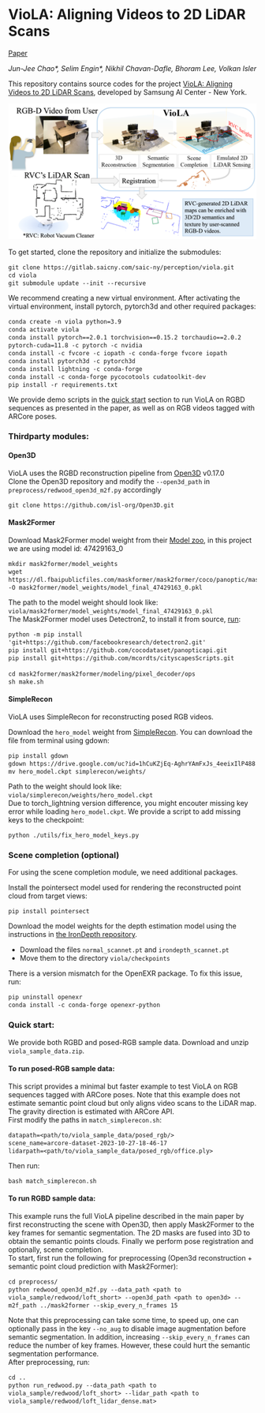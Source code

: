 # VioLA: Aligning Videos to 2D LiDAR Scans

[Paper](https://arxiv.org/abs/2311.04783)

_Jun-Jee Chao*, Selim Engin*, Nikhil Chavan-Dafle, Bhoram Lee, Volkan Isler_

This repository contains source codes for the project [VioLA: Aligning Videos to 2D LiDAR Scans](https://arxiv.org/abs/2311.04783), developed by Samsung AI Center - New York.


![viola](assets/viola_overview.png)


To get started, clone the repository and initialize the submodules:

```
git clone https://gitlab.saicny.com/saic-ny/perception/viola.git
cd viola
git submodule update --init --recursive
```

We recommend creating a new virtual environment. After activating the virtual environment, install pytorch, pytorch3d and other required packages:

```
conda create -n viola python=3.9
conda activate viola
conda install pytorch==2.0.1 torchvision==0.15.2 torchaudio==2.0.2 pytorch-cuda=11.8 -c pytorch -c nvidia
conda install -c fvcore -c iopath -c conda-forge fvcore iopath
conda install pytorch3d -c pytorch3d
conda install lightning -c conda-forge
conda install -c conda-forge pycocotools cudatoolkit-dev
pip install -r requirements.txt
```

We provide demo scripts in the [quick start](#quick-start) section to run VioLA on RGBD sequences as presented in the paper, as well as on RGB videos tagged with ARCore poses.


### Thirdparty modules:
#### Open3D
VioLA uses the RGBD reconstruction pipeline from [Open3D](https://github.com/isl-org/Open3D) v0.17.0<br />
Clone the Open3D repository and modify the `--open3d_path` in `preprocess/redwood_open3d_m2f.py` accordingly
```
git clone https://github.com/isl-org/Open3D.git
```

#### Mask2Former
Download Mask2Former model weight from their [Model zoo](https://github.com/facebookresearch/Mask2Former/blob/main/MODEL_ZOO.md), in this project we are using model id: 47429163_0<br />
```
mkdir mask2former/model_weights
wget https://dl.fbaipublicfiles.com/maskformer/mask2former/coco/panoptic/maskformer2_swin_large_IN21k_384_bs16_100ep/model_final_f07440.pkl -O mask2former/model_weights/model_final_47429163_0.pkl
```
The path to the model weight should look like:<br />
`viola/mask2former/model_weights/model_final_47429163_0.pkl`<br />
The Mask2Former model uses Detectron2, to install it from source, [run](https://detectron2.readthedocs.io/en/latest/tutorials/install.html):
```
python -m pip install 'git+https://github.com/facebookresearch/detectron2.git'
pip install git+https://github.com/cocodataset/panopticapi.git
pip install git+https://github.com/mcordts/cityscapesScripts.git

cd mask2former/mask2former/modeling/pixel_decoder/ops
sh make.sh
```

#### SimpleRecon

VioLA uses SimpleRecon for reconstructing posed RGB videos.

Download the `hero_model` weight from [SimpleRecon](https://github.com/nianticlabs/simplerecon#-models). You can download the file from terminal using gdown:<br />
```
pip install gdown
gdown https://drive.google.com/uc?id=1hCuKZjEq-AghrYAmFxJs_4eeixIlP488
mv hero_model.ckpt simplerecon/weights/
```
Path to the weight should look like:<br />
`viola/simplerecon/weights/hero_model.ckpt`<br />
Due to torch_lightning version difference, you might encouter missing key error while loading `hero_model.ckpt`. We provide a script to add missing keys to the checkpoint:<br />
```
python ./utils/fix_hero_model_keys.py 
```

### Scene completion (optional)

For using the scene completion module, we need additional packages. 

Install the pointersect model used for rendering the reconstructed point cloud from target views:
```
pip install pointersect
```

Download the model weights for the depth estimation model using the instructions in [the IronDepth repository](https://github.com/baegwangbin/IronDepth).<br />
- Download the files `normal_scannet.pt` and `irondepth_scannet.pt`
- Move them to the directory `viola/checkpoints`


There is a version mismatch for the OpenEXR package. To fix this issue, run:
```
pip uninstall openexr
conda install -c conda-forge openexr-python
```


### Quick start:
We provide both RGBD and posed-RGB sample data. Download and unzip `viola_sample_data.zip`.<br />
#### To run posed-RGB sample data: <br />
This script provides a minimal but faster example to test VioLA on RGB sequences tagged with ARCore poses. Note that this example does not estimate semantic point cloud but only aligns video scans to the LiDAR map. The gravity direction is estimated with ARCore API. <br />
First modify the paths in `match_simplerecon.sh`:<br />
```
datapath=<path/to/viola_sample_data/posed_rgb/>
scene_name=arcore-dataset-2023-10-27-18-46-17
lidarpath=<path/to/viola_sample_data/posed_rgb/office.ply>
```
Then run:<br />
```
bash match_simplerecon.sh 
```
#### To run RGBD sample data: <br />
This example runs the full VioLA pipeline described in the main paper by first reconstructing the scene with Open3D, then apply Mask2Former to the key frames for semantic segmentation. The 2D masks are fused into 3D to obtain the semantic points clouds. Finally we perform pose registration and optionally, scene completion.<br />
To start, first run the following for preprocessing (Open3d reconstruction + semantic point cloud prediction with Mask2Former):<br />
```
cd preprocess/
python redwood_open3d_m2f.py --data_path <path to viola_sample/redwood/loft_short> --open3d_path <path to open3d> --m2f_path ../mask2former --skip_every_n_frames 15
```
Note that this preprocessing can take some time, to speed up, one can optionally pass in the key `--no_aug` to disable image augmentation before semantic segmentation. In addition, increasing `--skip_every_n_frames` can reduce the number of key frames. However, these could hurt the semantic segmentation performance.<br />
After preprocessing, run:<br />
```
cd ..
python run_redwood.py --data_path <path to viola_sample/redwood/loft_short> --lidar_path <path to viola_sample/redwood/loft_lidar_dense.mat>
```


